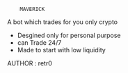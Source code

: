 

		MAVERICK 
A bot which trades for you only crypto
* Desgined only for personal purpose
* can Trade 24/7
* Made to start with low liquidity 

AUTHOR : retr0
